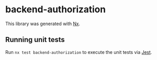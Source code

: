 # backend-authorization

This library was generated with [Nx](https://nx.dev).

## Running unit tests

Run `nx test backend-authorization` to execute the unit tests via [Jest](https://jestjs.io).

